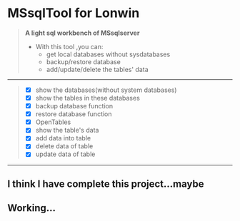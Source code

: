 # MSsqlTool for Lonwin 
> **A light sql workbench of MSsqlserver**  
> - With this tool ,you can:  
>   - get local databases without sysdatabases  
>   - backup/restore database  
>   - add/update/delete the tables' data  
--- 
> - [X] show the databases(without system databases)
> - [X] show the tables in these databases 
> - [X] backup database function
> - [X] restore database function
> - [X] OpenTables
> - [X] show the table's data
> - [X] add data into table
> - [X] delete data of table
> - [X] update data of table
---
## I think I have complete this project...maybe
## Working...  
